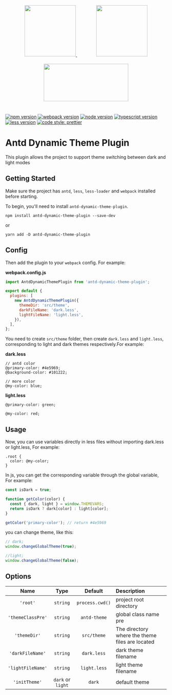 <div align="center" style="margin: 40px 0">
  <a href="https://ant.design" style="margin-right: 60px">
    <img width="160" src="https://gw.alipayobjects.com/zos/rmsportal/KDpgvguMpGfqaHPjicRK.svg">
  </a>

  <a href="https://github.com/webpack/webpack">
    <img width="160" height="160" src="https://webpack.js.org/assets/icon-square-big.svg">
  </a>

  <div style="margin-top: 20px">
    <a align="center" href="https://lesscss.org/">
      <img src="http://lesscss.org/public/img/less_logo.png" width="264" height="117">
    </a>
  </div>

</div>

[![npm version](https://img.shields.io/badge/npm-v8.14.0-blue.svg)](https://www.npmjs.com/package/antd-dynamic-theme-plugin)
[![webpack version](https://img.shields.io/badge/webpack->=5.0.0-75AFCC.svg)](https://webpack.js.org)
[![node version](https://img.shields.io/badge/node->=14.15.0-026E00.svg)](https://nodejs.org/en/)
[![typescript version](https://img.shields.io/badge/typescript-*-3178C6.svg)](https://nodejs.org/en/)
[![less version](https://img.shields.io/badge/less->=4.0.0-1D365D.svg)](https://nodejs.org/en/)
[![code style: prettier](https://img.shields.io/badge/code_style-prettier-ff69b4.svg)](https://github.com/prettier/prettier)

# Antd Dynamic Theme Plugin

This plugin allows the project to support theme switching between dark and light modes

## Getting Started

Make sure the project has `antd`, `less`, `less-loader` and `webpack` installed before starting.

To begin, you'll need to install `antd-dynamic-theme-plugin`.

```console
npm install antd-dynamic-theme-plugin --save-dev
```

or

```console
yarn add -D antd-dynamic-theme-plugin
```

## Config

Then add the plugin to your `webpack` config. For example:

**webpack.config.js**

```js
import AntdDynamicThemePlugin from 'antd-dynamic-theme-plugin';

export default {
  plugins: [
    new AntdDynamicThemePlugin({
      themeDir: 'src/theme',
      darkFileName: 'dark.less',
      lightFileName: 'light.less',
    }),
  ],
};
```

You need to create `src/theme` folder, then create `dark.less` and `light.less`, corresponding to light and dark themes respectively.For example:

**dark.less**

```less
// antd color
@primary-color: #4e5969;
@background-color: #101222;

// more color
@my-color: blue;
```

**light.less**

```less
@primary-color: green;

@my-color: red;
```

## Usage

Now, you can use variables directly in less files without importing dark.less or light.less, For example:

```index.less
.root {
  color: @my-color;
}
```

In js, you can get the corresponding variable through the global variable, For example:

```js
const isDark = true;

function getColor(color) {
  const { dark, light } = window.THEMEVARS;
  return isDark ? dark[color] : light[color];
}

getColor('primary-color'); // return #4e5969
```

you can change theme, like this:

```js
// dark;
window.changeGlobalTheme(true);

//light;
window.changeGlobalTheme(false);
```

## Options

|       Name        |       Type        |     Default     | Description                                     |
| :---------------: | :---------------: | :-------------: | :---------------------------------------------- |
|     `'root'`      |     `string`      | `process.cwd()` | project root directory                          |
| `'themeClassPre'` |     `string`      |  `antd-theme`   | global class name pre                           |
|   `'themeDir'`    |     `string`      |   `src/theme`   | The directory where the theme files are located |
| `'darkFileName'`  |     `string`      |   `dark.less`   | dark theme filename                             |
| `'lightFileName'` |     `string`      |  `light.less`   | light theme filename                            |
|   `'initTheme'`   | `dark` or `light` |     `dark`      | default theme                                   |
